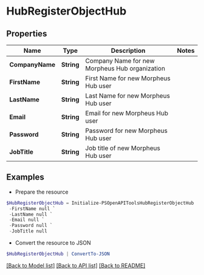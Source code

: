 # HubRegisterObjectHub
## Properties

Name | Type | Description | Notes
------------ | ------------- | ------------- | -------------
**CompanyName** | **String** | Company Name for new Morpheus Hub organization | 
**FirstName** | **String** | First Name for new Morpheus Hub user | 
**LastName** | **String** | Last Name for new Morpheus Hub user | 
**Email** | **String** | Email for new Morpheus Hub user | 
**Password** | **String** | Password for new Morpheus Hub user | 
**JobTitle** | **String** | Job title of new Morpheus Hub user | 

## Examples

- Prepare the resource
```powershell
$HubRegisterObjectHub = Initialize-PSOpenAPIToolsHubRegisterObjectHub  -CompanyName null `
 -FirstName null `
 -LastName null `
 -Email null `
 -Password null `
 -JobTitle null
```

- Convert the resource to JSON
```powershell
$HubRegisterObjectHub | ConvertTo-JSON
```

[[Back to Model list]](../README.md#documentation-for-models) [[Back to API list]](../README.md#documentation-for-api-endpoints) [[Back to README]](../README.md)

